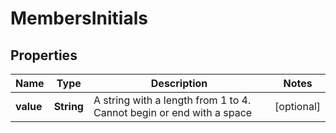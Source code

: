 # MembersInitials

## Properties
Name | Type | Description | Notes
------------ | ------------- | ------------- | -------------
**value** | **String** | A string with a length from 1 to 4.  Cannot begin or end with a space |  [optional]
